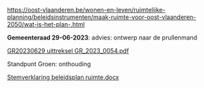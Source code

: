 https://oost-vlaanderen.be/wonen-en-leven/ruimtelijke-planning/beleidsinstrumenten/maak-ruimte-voor-oost-vlaanderen-2050/wat-is-het-plan-.html

**Gemeenteraad 29-06-2023**:  advies: ontwerp naar de prullenmand

[GR20230629 uittreksel GR_2023_0054.pdf](https://github.com/groenwaasmunster/gwdocs/files/11990833/GR20230629.uittreksel.GR_2023_0054.pdf)

Standpunt Groen: onthouding

[Stemverklaring beleidsplan ruimte.docx](https://github.com/groenwaasmunster/gwdocs/files/11990835/Stemverklaring.beleidsplan.ruimte.docx)

